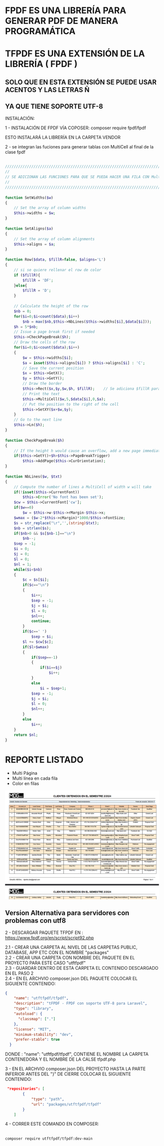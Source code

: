# FPDF ES UNA LIBRERÍA PARA GENERAR PDF DE MANERA PROGRAMÁTICA

# TFPDF ES UNA EXTENSIÓN DE LA LIBRERÍA ( FPDF )

## SOLO QUE EN ESTA EXTENSIÓN SE PUEDE USAR ACENTOS Y LAS LETRAS Ñ
## YA QUE TIENE SOPORTE UTF-8

INSTALACIÓN:

1 - INSTALACIÓN DE FPDF VÍA COPOSER:  composer require fpdf/fpdf

ESTO INSTALARÁ LA LIBRERÍA EN LA CARPETA VENDOR


2 - se integran las fuciones para generar tablas con MultiCell al final de la clase fpdf

```php

/////////////////////////////////////////////////////////////////////////////////
//																			                                     ////
// SE ADICIONAN LAS FUNCIONES PARA QUE SE PUEDA HACER UNA FILA CON MultiCell ////
// 																		                                    	 ////
/////////////////////////////////////////////////////////////////////////////////

function SetWidths($w)
{
	// Set the array of column widths
	$this->widths = $w;
}

function SetAligns($a)
{
	// Set the array of column alignments
	$this->aligns = $a;
}

function Row($data, $fillR=false, $aligns='L')
{
	// si se quiere rellenar el row de color
	if ($fillR){
		$fillR = 'DF';
	}else{
		$fillR = 'D';
	}

	// Calculate the height of the row
	$nb = 0;
	for($i=0;$i<count($data);$i++)
		$nb = max($nb,$this->NbLines($this->widths[$i],$data[$i]));
	$h = 5*$nb;
	// Issue a page break first if needed
	$this->CheckPageBreak($h);
	// Draw the cells of the row
	for($i=0;$i<count($data);$i++)
	{
		$w = $this->widths[$i];
		$a = isset($this->aligns[$i]) ? $this->aligns[$i] : 'C';
		// Save the current position
		$x = $this->GetX();
		$y = $this->GetY();
		// Draw the border
		$this->Rect($x,$y,$w,$h, $fillR);    // Se adiciona $fillR para modificar el llenado de color del rectancgulo del Row generado
		// Print the text
		$this->MultiCell($w,5,$data[$i],0,$a);
		// Put the position to the right of the cell
		$this->SetXY($x+$w,$y);
	}
	// Go to the next line
	$this->Ln($h);
}

function CheckPageBreak($h)
{
	// If the height h would cause an overflow, add a new page immediately
	if($this->GetY()+$h>$this->PageBreakTrigger)
		$this->AddPage($this->CurOrientation);
}

function NbLines($w, $txt)
{
	// Compute the number of lines a MultiCell of width w will take
	if(!isset($this->CurrentFont))
		$this->Error('No font has been set');
	$cw = $this->CurrentFont['cw'];
	if($w==0)
		$w = $this->w-$this->rMargin-$this->x;
	$wmax = ($w-2*$this->cMargin)*1000/$this->FontSize;
	$s = str_replace("\r",'',(string)$txt);
	$nb = strlen($s);
	if($nb>0 && $s[$nb-1]=="\n")
		$nb--;
	$sep = -1;
	$i = 0;
	$j = 0;
	$l = 0;
	$nl = 1;
	while($i<$nb)
	{
		$c = $s[$i];
		if($c=="\n")
		{
			$i++;
			$sep = -1;
			$j = $i;
			$l = 0;
			$nl++;
			continue;
		}
		if($c==' ')
			$sep = $i;
		$l += $cw[$c];
		if($l>$wmax)
		{
			if($sep==-1)
			{
				if($i==$j)
					$i++;
			}
			else
				$i = $sep+1;
			$sep = -1;
			$j = $i;
			$l = 0;
			$nl++;
		}
		else
			$i++;
	}
	return $nl;
}

```


# REPORTE LISTADO 

* Multi Página
* Multi línea en cada fila
* Color en filas

![alt text](public/imgs/Listado-Reporte.png)








## Version Alternativa para servidores con problemas con utf8

2 - DESCARGAR PAQUETE TFPDF EN : https://www.fpdf.org/en/script/script92.php

2.1 - CREAR UNA CARPETA AL NIVEL DE LAS CARPETAS PUBLIC, DATABASE, APP ETC CON EL NOMBRE "packages"<br>
2.2 - CREAR UNA CARPETA CON NOMBRE DEL PAQUETE EN EL PROYECTO PARA ESTE CASO "utftfpdf"<br>
2.3 - GUARDAR DENTRO DE ESTA CARPETA EL CONTENIDO DESCARGADO EN EL PASO 2<br>
2.4 - EN EL ARCHVIO composer.json DEL PAQUETE COLOCAR EL SIGUIENTE CONTENIDO:<br>

```json
{
    "name": "utftfpdf/tfpdf",
    "description": "tFPDF - FPDF con soporte UTF-8 para Laravel",
    "type": "library",
    "autoload": {
      "classmap": ["."]
    },
    "license": "MIT",
    "minimum-stability": "dev",
    "prefer-stable": true
  }

```
DONDE : "name": "utftfpdf/tfpdf", CONTIENE EL NOMBRE LA CARPETA CONTENEDORA Y EL NOMBRE DE LA CALSE tfpdf.php

3 - EN EL ARCHVIO composer.json DEL PROYECTO HASTA LA PARTE INFERIOR ANTES DEL "}" DE CIERRE COLOCAR EL SIGUIENTE CONTENIDO:

```json
 "repositories": [
        {
            "type": "path",
            "url": "packages/utftfpdf/tfpdf"
        }
    ]
```

4 - CORRER ESTE COMANDO EN COMPOSER:

```bash

composer require utftfpdf/tfpdf:dev-main

```



